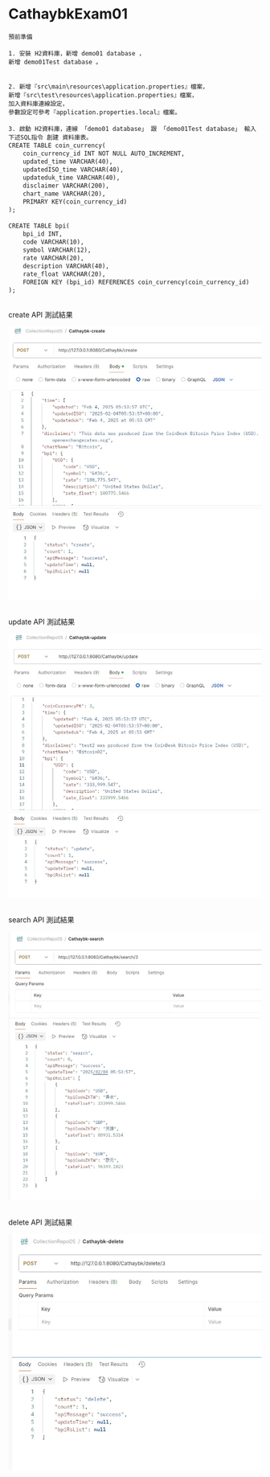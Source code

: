 # CathaybkExam01

```no-highlight
預前準備

1. 安裝 H2資料庫，新增 demo01 database ，
新增 demo01Test database 。


2. 新增『src\main\resources\application.properties』檔案，
新增『src\test\resources\application.properties』檔案，
加入資料庫連線設定，
參數設定可參考『application.properties.local』檔案。

3. 啟動 H2資料庫，連線 「demo01 database」 跟 「demo01Test database」 輸入下述SQL指令 創建 資料庫表。
CREATE TABLE coin_currency(
    coin_currency_id INT NOT NULL AUTO_INCREMENT,
    updated_time VARCHAR(40),
    updatedISO_time VARCHAR(40),
    updateduk_time VARCHAR(40),
    disclaimer VARCHAR(200),
    chart_name VARCHAR(20),
    PRIMARY KEY(coin_currency_id)
);

CREATE TABLE bpi(
    bpi_id INT,
    code VARCHAR(10),
    symbol VARCHAR(12),
    rate VARCHAR(20),
    description VARCHAR(40),
    rate_float VARCHAR(20),
    FOREIGN KEY (bpi_id) REFERENCES coin_currency(coin_currency_id)
);

```

<br />
create API 測試結果<br />

![image](image/create_messageImage_1740839291766.jpg)

<br />
update API 測試結果<br />

![image](image/update_messageImage_1740839471865.jpg)

<br />
search API 測試結果<br />

![image](image/search_messageImage_1740839556913.jpg)

<br />
delete API 測試結果<br />

![image](image/delete_messageImage_1740839579617.jpg)

<br />